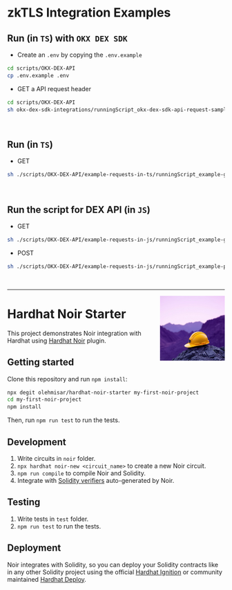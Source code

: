 # zkTLS Integration Examples

## Run (in `TS`) with `OKX DEX SDK`

- Create an `.env` by copying the `.env.example`
```bash
cd scripts/OKX-DEX-API
cp .env.example .env
```

- GET a API request header
```bash
cd scripts/OKX-DEX-API
sh okx-dex-sdk-integrations/runningScript_okx-dex-sdk-api-request-sample.sh
```

<br>

## Run (in `TS`)
- GET
```bash
sh ./scripts/OKX-DEX-API/example-requests-in-ts/runningScript_example-get-request.sh
```

<br>

## Run the script for DEX API (in `JS`)

- GET
```bash
sh ./scripts/OKX-DEX-API/example-requests-in-js/runningScript_example-get-request.sh
```

- POST
```bash
sh ./scripts/OKX-DEX-API/example-requests-in-js/runningScript_example-post-request.sh
```

<br>

<hr>

<img align="right" width="150" height="150" top="100" src="https://raw.githubusercontent.com/olehmisar/hardhat-noir/main/assets/banner.jpg" >

# Hardhat Noir Starter

This project demonstrates Noir integration with Hardhat using [Hardhat Noir](https://github.com/olehmisar/hardhat-noir) plugin.

## Getting started

Clone this repository and run `npm install`:

```sh
npx degit olehmisar/hardhat-noir-starter my-first-noir-project
cd my-first-noir-project
npm install
```

Then, run `npm run test` to run the tests.

## Development

1. Write circuits in `noir` folder.
2. `npx hardhat noir-new <circuit_name>` to create a new Noir circuit.
3. `npm run compile` to compile Noir and Solidity.
4. Integrate with [Solidity verifiers](https://noir-lang.org/docs/how_to/how-to-solidity-verifier) auto-generated by Noir.

## Testing

1. Write tests in `test` folder.
2. `npm run test` to run the tests.

## Deployment

Noir integrates with Solidity, so you can deploy your Solidity contracts like in any other Solidity project using the official [Hardhat Ignition](https://hardhat.org/ignition/docs/getting-started) or community maintained [Hardhat Deploy](https://github.com/wighawag/hardhat-deploy).
